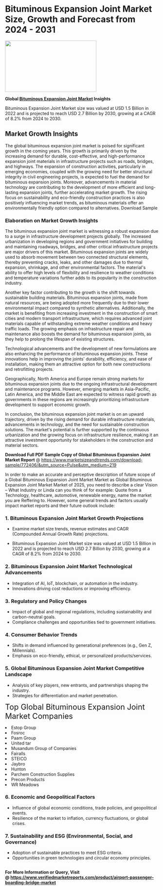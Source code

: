 <H1>Bituminous Expansion Joint Market Size, Growth and Forecast from 2024 - 2031</H1><img class="aligncenter size-medium wp-image-584254" src="https://thirdeyenews.in/wp-content/uploads/2024/09/Global-Market-Research-300x168.jpeg" alt="" width="300" height="168" /><p><strong>Global&nbsp;<a href="https://www.marketsizeandtrends.com/download-sample/772406/&amp;utm_source=Pulse&amp;utm_medium=219">Bituminous Expansion Joint Market</a> Insights</strong></p><p>Bituminous Expansion Joint Market size was valued at USD 1.5 Billion in 2022 and is projected to reach USD 2.7 Billion by 2030, growing at a CAGR of 8.2% from 2024 to 2030.</p><p><h2>Market Growth Insights</h2> <p>The global bituminous expansion joint market is poised for significant growth in the coming years. This growth is primarily driven by the increasing demand for durable, cost-effective, and high-performance expansion joint materials in infrastructure projects such as roads, bridges, and highways. The expansion of construction activities, particularly in emerging economies, coupled with the growing need for better structural integrity in civil engineering projects, is expected to fuel the demand for bituminous expansion joints. Moreover, advancements in material technology are contributing to the development of more efficient and long-lasting expansion joints, further accelerating market growth. The rising focus on sustainability and eco-friendly construction practices is also positively influencing market trends, as bituminous materials offer an environmentally friendly option compared to alternatives. Download Sample <h3>Elaboration on Market Growth Insights</h3> <p>The bituminous expansion joint market is witnessing a robust expansion due to a surge in infrastructure development projects globally. The increased urbanization in developing regions and government initiatives for building and maintaining roadways, bridges, and other critical infrastructure projects are major drivers of this market. Bituminous expansion joints are widely used to absorb movement between two connected structural elements, thereby preventing cracks, leaks, and other damages due to thermal expansion, shrinkage, and other environmental factors. The material's ability to offer high levels of flexibility and resilience to weather conditions and temperature variations further adds to its popularity in the construction industry.</p> <p>Another key factor contributing to the growth is the shift towards sustainable building materials. Bituminous expansion joints, made from natural resources, are being adopted more frequently due to their lower environmental impact compared to synthetic alternatives. Additionally, the market is benefiting from increasing investment in the construction of smart cities and modern transport infrastructure, which requires advanced joint materials capable of withstanding extreme weather conditions and heavy traffic loads. The growing emphasis on infrastructure repair and maintenance also boosts the demand for bituminous expansion joints, as they help to prolong the lifespan of existing structures.</p> <p>Technological advancements and the development of new formulations are also enhancing the performance of bituminous expansion joints. These innovations help in improving the joints' durability, efficiency, and ease of installation, making them an attractive option for both new constructions and retrofitting projects.</p> <p>Geographically, North America and Europe remain strong markets for bituminous expansion joints due to the ongoing infrastructural development and maintenance programs. However, emerging markets in Asia-Pacific, Latin America, and the Middle East are expected to witness rapid growth as governments in these regions are increasingly prioritizing infrastructure development to support economic growth.</p> <p>In conclusion, the bituminous expansion joint market is on an upward trajectory, driven by the rising demand for durable infrastructure materials, advancements in technology, and the need for sustainable construction solutions. The market's potential is further supported by the continuous urbanization and the growing focus on infrastructure resilience, making it an attractive investment opportunity for stakeholders in the construction and material sectors.</p> <p></p><p><span class=""><strong>Download Full PDF Sample Copy of Global Bituminous Expansion Joint Market Report</strong> @ <a href="https://www.marketsizeandtrends.com/download-sample/772406/&amp;utm_source=Pulse&amp;utm_medium=219" target="_blank">https://www.marketsizeandtrends.com/download-sample/772406/&amp;utm_source=Pulse&amp;utm_medium=219</a></span></p><p>In order to make an accurate and perceptive description of future scope of a Global&nbsp;Bituminous Expansion Joint Market Market as Global&nbsp;Bituminous Expansion Joint Market Market of 2025, you need to describe a clear Vision &ndash; What Industry or Linda can you think of for example: Quote from a Technology, healthcare, automotive, renewable energy, name the market you are Reffering to. However, some general trends and factors usually impact market reports and their future outlook include:</p><h3>1.&nbsp;<strong>Bituminous Expansion Joint Market Growth Projections</strong></h3><ul><li>Examine market size trends, revenue estimates and CAGR (Compounded Annual Growth Rate) projections.</li><li><p>Bituminous Expansion Joint Market size was valued at USD 1.5 Billion in 2022 and is projected to reach USD 2.7 Billion by 2030, growing at a CAGR of 8.2% from 2024 to 2030.</p></li></ul><h3>2.&nbsp;<strong>Bituminous Expansion Joint Market Technological Advancements</strong></h3><ul><li>Integration of AI, IoT, blockchain, or automation in the industry.</li><li>Innovations driving cost reductions or improving efficiency.</li></ul><h3>3.&nbsp;<strong>Regulatory and Policy Changes</strong></h3><ul><li>Impact of global and regional regulations, including sustainability and carbon-neutral goals.</li><li>Compliance challenges and opportunities tied to government initiatives.</li></ul><h3>4.&nbsp;<strong>Consumer Behavior Trends</strong></h3><ul><li>Shifts in demand influenced by generational preferences (e.g., Gen Z, Millennials).</li><li>Emphasis on eco-friendly, ethical, or personalized products/services.</li></ul><h3>5.&nbsp;<strong>Global Bituminous Expansion Joint Market Competitive Landscape</strong></h3><ul><li>Analysis of key players, new entrants, and partnerships shaping the industry.</li><li>Strategies for differentiation and market penetration.</li></ul><p data-pm-slice="1 1 []"><span style="color: inherit; font-family: inherit; font-size: 25px;">Top Global Bituminous Expansion Joint Market Companies</span></p><div class="" data-test-id=""><p><li>Estop Group</li><li> Fosroc</li><li> Paam Group</li><li> United tar</li><li> Musandum Group of Companies</li><li> Fairalls</li><li> STEICO</li><li> Jaybro</li><li> Hunton</li><li> Parchem Construction Supplies</li><li> Precon Products</li><li> WR Meadows</li></p></div><h3>6.&nbsp;<strong>Economic and Geopolitical Factors</strong></h3><ul><li>Influence of global economic conditions, trade policies, and geopolitical events.</li><li>Resilience of the market to inflation, currency fluctuations, or global crises.</li></ul><h3>7.&nbsp;<strong>Sustainability and ESG (Environmental, Social, and Governance)</strong></h3><ul><li>Adoption of sustainable practices to meet ESG criteria.</li><li>Opportunities in green technologies and circular economy principles.</li></ul><h2><strong style="font-size: 14px;">For More Information or Query, Visit @&nbsp;</strong><a style="background-color: #ffffff; font-size: 14px;" href="https://www.marketsizeandtrends.com/report/bituminous-expansion-joint-market/" target="_blank">https://www.verifiedmarketreports.com/product/airport-passenger-boarding-bridge-market</a></h2>
